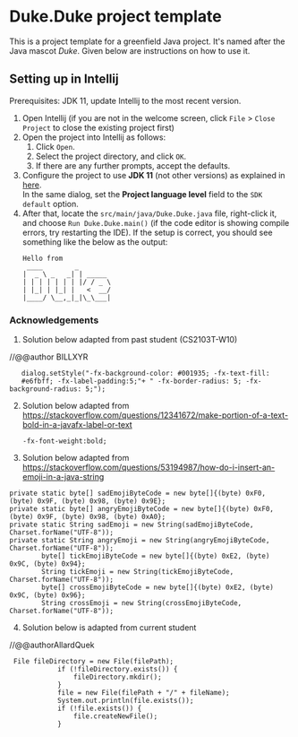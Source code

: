 # Duke.Duke project template

This is a project template for a greenfield Java project. It's named after the Java mascot _Duke_. Given below are instructions on how to use it.

## Setting up in Intellij

Prerequisites: JDK 11, update Intellij to the most recent version.

1. Open Intellij (if you are not in the welcome screen, click `File` > `Close Project` to close the existing project first)
1. Open the project into Intellij as follows:
   1. Click `Open`.
   1. Select the project directory, and click `OK`.
   1. If there are any further prompts, accept the defaults.
1. Configure the project to use **JDK 11** (not other versions) as explained in [here](https://www.jetbrains.com/help/idea/sdk.html#set-up-jdk).<br>
   In the same dialog, set the **Project language level** field to the `SDK default` option.
3. After that, locate the `src/main/java/Duke.Duke.java` file, right-click it, and choose `Run Duke.Duke.main()` (if the code editor is showing compile errors, try restarting the IDE). If the setup is correct, you should see something like the below as the output:
   ```
   Hello from
    ____        _        
   |  _ \ _   _| | _____ 
   | | | | | | | |/ / _ \
   | |_| | |_| |   <  __/
   |____/ \__,_|_|\_\___|
   ```

### Acknowledgements 

1. Solution below adapted from past student (CS2103T-W10) 

//@@author BILLXYR
```
   dialog.setStyle("-fx-background-color: #001935; -fx-text-fill: 
   #e6fbff; -fx-label-padding:5;"+ " -fx-border-radius: 5; -fx-background-radius: 5;");
   ```
2. Solution below adapted from https://stackoverflow.com/questions/12341672/make-portion-of-a-text-bold-in-a-javafx-label-or-text

    `-fx-font-weight:bold;`
   
3. Solution below adapted from https://stackoverflow.com/questions/53194987/how-do-i-insert-an-emoji-in-a-java-string 
```
private static byte[] sadEmojiByteCode = new byte[]{(byte) 0xF0, (byte) 0x9F, (byte) 0x98, (byte) 0x9E};
private static byte[] angryEmojiByteCode = new byte[]{(byte) 0xF0, (byte) 0x9F, (byte) 0x98, (byte) 0xA0};
private static String sadEmoji = new String(sadEmojiByteCode, Charset.forName("UTF-8"));
private static String angryEmoji = new String(angryEmojiByteCode, Charset.forName("UTF-8"));
        byte[] tickEmojiByteCode = new byte[]{(byte) 0xE2, (byte) 0x9C, (byte) 0x94};
        String tickEmoji = new String(tickEmojiByteCode, Charset.forName("UTF-8"));
        byte[] crossEmojiByteCode = new byte[]{(byte) 0xE2, (byte) 0x9C, (byte) 0x96};
        String crossEmoji = new String(crossEmojiByteCode, Charset.forName("UTF-8"));
```

4. Solution below is adapted from current student

//@@authorAllardQuek
```
 File fileDirectory = new File(filePath);
            if (!fileDirectory.exists()) {
                fileDirectory.mkdir();
            }
            file = new File(filePath + "/" + fileName);
            System.out.println(file.exists());
            if (!file.exists()) {
                file.createNewFile();
            }
```